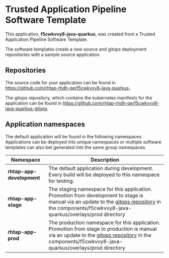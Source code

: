 # Trusted Application Pipeline Software Template

This application, **f5cwkvvy8-java-quarkus**, was created from a Trusted Application Pipeline Software Template.

The software templates create a new source and gitops deployment repositories with a sample source application. 

## Repositories

The source code for your application can be found in [https://github.com/rhtap-rhdh-qe/f5cwkvvy8-java-quarkus ](https://github.com/rhtap-rhdh-qe/f5cwkvvy8-java-quarkus ).
 
The gitops repository, which contains the kubernetes manifests for the application can be found in 
[https://github.com/rhtap-rhdh-qe/f5cwkvvy8-java-quarkus-gitops ](https://github.com/rhtap-rhdh-qe/f5cwkvvy8-java-quarkus-gitops ) 

## Application namespaces 

The default application will be found in the following namespaces. Applications can be deployed into unique namespaces or multiple software templates can also bet generated into the same group namespaces.  

|  Namespace   |  Description   |  
| -------- | -------- |   
| **rhtap-app-development** | The default application during development. Every build will be deployed to this namespace for testing. | 
| **rhtap-app-stage** | The staging namespace for this application. Promotion from development to stage is manual via an update to the [gitops repository](https://github.com/rhtap-rhdh-qe/f5cwkvvy8-java-quarkus-gitops ) in the components/f5cwkvvy8-java-quarkus/overlays/prod directory |  
| **rhtap-app-prod** | The production namespace for this application. Promotion from stage to production is manual via an update to the [gitops repository](https://github.com/rhtap-rhdh-qe/f5cwkvvy8-java-quarkus-gitops ) in the components/f5cwkvvy8-java-quarkus/overlays/prod directory | 